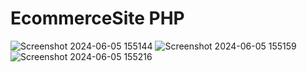 # EcommerceSite PHP

![Screenshot 2024-06-05 155144](https://github.com/SnehBhatt-0804/EcommerceSite-PHP/assets/138973763/b9e84809-8d1b-452b-a774-44f462b6445d)
![Screenshot 2024-06-05 155159](https://github.com/SnehBhatt-0804/EcommerceSite-PHP/assets/138973763/716b84ce-edbb-40be-b317-efb4301aadc2)
![Screenshot 2024-06-05 155216](https://github.com/SnehBhatt-0804/EcommerceSite-PHP/assets/138973763/252c694d-3aa2-4b0f-a760-754946d3def4)
